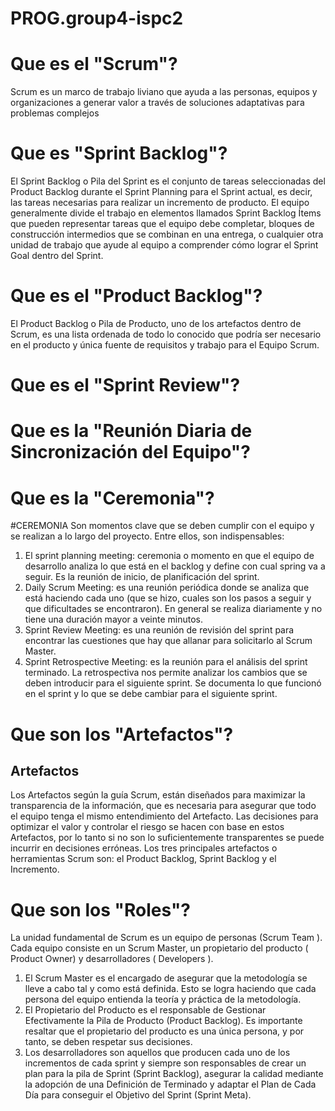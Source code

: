 # PROG.group4-ispc2

# Que es el "Scrum"?
Scrum es un marco de trabajo liviano que ayuda a las personas, equipos y organizaciones a generar valor
a través de soluciones adaptativas para problemas complejos

# Que es "Sprint Backlog"?
El Sprint Backlog o Pila del Sprint es el conjunto de tareas seleccionadas del Product Backlog durante el Sprint Planning para el Sprint actual, es decir, las tareas necesarias para realizar un incremento de producto.
El equipo generalmente divide el trabajo en elementos llamados Sprint Backlog Ítems que pueden representar tareas que el equipo debe completar, bloques de construcción intermedios que se combinan en una entrega, o cualquier otra unidad de trabajo que ayude al equipo a comprender cómo lograr el Sprint Goal dentro del Sprint.

# Que es el "Product Backlog"?
El Product Backlog o Pila de Producto, uno de los artefactos dentro de Scrum, es una lista ordenada de todo lo conocido que podría ser necesario en el producto y única fuente de requisitos y trabajo para el Equipo Scrum.

# Que es el "Sprint Review"?
#

# Que es la "Reunión Diaria de Sincronización del Equipo"?
#

# Que es la "Ceremonia"?
#CEREMONIA
Son momentos clave que se deben cumplir con el equipo y se realizan a lo largo del proyecto. Entre ellos, son indispensables:
1.	El sprint planning meeting: ceremonia o momento en que el equipo de desarrollo analiza lo que está en el backlog y define con cual spring va a seguir. Es la reunión de inicio, de planificación del sprint.
2.	Daily Scrum Meeting: es una reunión periódica donde se analiza que está haciendo cada uno (que se hizo, cuales son los pasos a seguir y que dificultades se encontraron). En general se realiza diariamente y no tiene una duración mayor a veinte minutos.
3.	Sprint Review Meeting: es una reunión de revisión del sprint para encontrar las cuestiones que hay que allanar para solicitarlo al Scrum Master.
4.	Sprint Retrospective Meeting: es la reunión para el análisis del sprint terminado. La retrospectiva nos permite analizar los cambios que se deben introducir para el siguiente sprint. Se documenta lo que funcionó en el sprint y lo que se debe cambiar para el siguiente sprint.

# Que son los "Artefactos"?
## Artefactos
Los Artefactos según la guía Scrum, están diseñados para maximizar la transparencia de la información, que es necesaria para asegurar que todo el equipo tenga el mismo entendimiento del Artefacto. Las decisiones para optimizar el valor y controlar el riesgo se hacen con base en estos Artefactos, por lo tanto si no son lo suficientemente transparentes se puede incurrir en decisiones erróneas. Los tres principales artefactos o herramientas Scrum son: el Product Backlog, Sprint Backlog y el Incremento.


# Que son los "Roles"?
La unidad fundamental de Scrum es un equipo de personas (Scrum Team ). Cada equipo consiste en un Scrum Master, un propietario del producto ( Product Owner) y desarrolladores ( Developers ).
1. El Scrum Master es el encargado de asegurar que la metodología se lleve a cabo tal y como está definida. Esto se logra haciendo que cada persona del equipo entienda la teoría y práctica de la metodología.
2. El Propietario del Producto es el responsable de Gestionar Efectivamente la Pila de Producto (Product Backlog). Es importante resaltar que el propietario del producto es una única persona, y por tanto, se deben respetar sus decisiones.
3. Los desarrolladores son aquellos que producen cada uno de los incrementos de cada sprint y siempre son responsables de crear un plan para la pila de Sprint (Sprint Backlog), asegurar la calidad mediante la adopción de una Definición de Terminado y adaptar el Plan de Cada Día para conseguir el Objetivo del Sprint (Sprint Meta).
